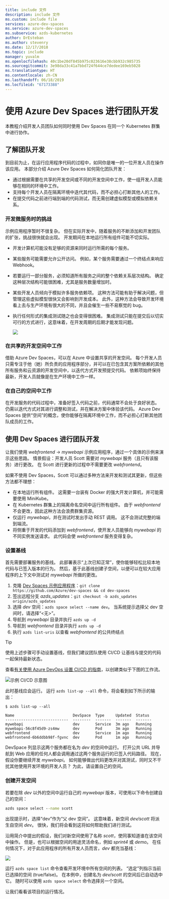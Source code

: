 ```yaml
---
title: include 文件
description: include 文件
ms.custom: include file
services: azure-dev-spaces
ms.service: azure-dev-spaces
ms.subservice: azds-kubernetes
author: DrEsteban
ms.author: stevenry
ms.date: 12/17/2018
ms.topic: include
manager: yuvalm
ms.openlocfilehash: 40c1be20df845b975c023616e38cbb932c985735
ms.sourcegitcommit: 3e98da33c41a7bbd724f644ce7dedee169eb5028
ms.translationtype: HT
ms.contentlocale: zh-CN
ms.lasthandoff: 06/18/2019
ms.locfileid: "67173388"
---
```

# <a name="team-development-with-azure-dev-spaces"></a>使用 Azure Dev Spaces 进行团队开发

本教程介绍开发人员团队如何同时使用 Dev Spaces 在同一个 Kubernetes 群集中进行协作。

## <a name="learn-about-team-development"></a>了解团队开发
到目前为止，在运行应用程序代码的过程中，如同你是唯一的一位开发人员在操作该应用。 本部分介绍 Azure Dev Spaces 如何简化团队开发：
* 通过根据需要在共享的开发空间或不同的开发空间中工作，使一组开发人员能够在相同的环境中工作。
* 支持每个开发人员在隔离环境中迭代其代码，而不必担心打断其他人的工作。
* 在提交代码之前进行端到端的代码测试，而无需创建虚拟模型或模拟依赖关系。

### <a name="challenges-with-developing-microservices"></a>开发微服务时的挑战
示例应用程序暂时不很复杂。 但在实际开发中，随着服务的不断添加和开发团队的扩张，挑战很快就会出现。 开发期间在本地运行所有组件可能不切实际。

* 开发计算机可能没有足够的资源来同时运行所需的每个服务。
* 某些服务可能需要允许公开访问。 例如，某个服务需要通过一个终结点来响应 Webhook。
* 若要运行一部分服务，必须知道所有服务之间的整个依赖关系层次结构。 确定这种层次结构可能很困难，尤其是服务数量增加时。
* 某些开发人员倾向于模拟许多服务依赖项。 这种方法可能有助于解决问题，但管理这些虚拟模型很快又会影响到开发成本。 此外，这种方法会导致开发环境看上去与生产环境有很大的不同，并且会催生一些不易察觉的 bug。
* 执行任何形式的集成测试随之也会变得很困难。 集成测试只能在提交后以切实可行的方式进行，这意味着，在开发周期的后期才能发现问题。

    ![](../articles/dev-spaces/media/common/microservices-challenges.png)

### <a name="work-in-a-shared-dev-space"></a>在共享的开发空间中工作
借助 Azure Dev Spaces，可以在 Azure 中设置共享的开发空间。  每个开发人员只需专注于他（她）所负责的应用程序部分，并可以在已包含其方案所依赖的其他所有服务和云资源的开发空间中，以迭代方式开发预提交代码。  依赖项始终保持最新，开发人员就像是在生产环境中工作一样。

### <a name="work-in-your-own-space"></a>在自己的空间中工作
在开发服务的代码过程中，准备好签入代码之前，代码通常不会处于良好状态。 仍需以迭代方式对其进行调整和测试，并在解决方案中体验该代码。 Azure Dev Spaces 提供“空间”的概念，使你能够在隔离环境中工作，而不必担心打断其他团队成员的工作。 

## <a name="use-dev-spaces-for-team-development"></a>使用 Dev Spaces 进行团队开发
让我们使用 *webfrontend* -> *mywebapi* 示例应用程序，通过一个具体的示例来演示这些思路。 情景假设：开发人员 Scott 需要对 *mywebapi* 服务（且只有该服务）进行更改。  在 Scott 进行更新的过程中不需要更改 *webfrontend*。

如果不使用 Dev Spaces，Scott 可以通过多种方法来开发和测试其更新，但这些方法都不理想： 
* 在本地运行所有组件。 这需要一台装有 Docker 的强大开发计算机，并可能需要使用 MiniKube。
* 在 Kubernetes 群集上的隔离命名空间中运行所有组件。 由于 *webfrontend* 不会更改，因此这种方法会浪费群集资源。
* 仅运行 *mywebapi*，并在测试时发出手动 REST 调用。 这不会测试完整的端到端流。
* 将侧重于开发的代码添加到 *webfrontend*，使开发人员能够向 *mywebapi* 的不同实例发送请求。 此代码会使 *webfrontend* 服务变得复杂。

### <a name="set-up-your-baseline"></a>设置基线
首先需要部署服务的基线。 此部署表示“上次已知正常”，使你能够轻松比较本地代码与已签入版本的行为。 然后，基于此基线创建子空间，以便可以在较大应用程序的上下文中测试对 *mywebapi* 所做的更改。

1. 克隆 [Dev Spaces 示例应用程序](https://github.com/Azure/dev-spaces)：`git clone https://github.com/Azure/dev-spaces && cd dev-spaces`
1. 签出远程分支 *azds_updates*：`git checkout -b azds_updates origin/azds_updates`
1. 选择 _dev_ 空间：`azds space select --name dev`。 当系统提示选择父 dev 空间时，请选择“\<无\>”。 
1. 导航到 _mywebapi_ 目录并执行 `azds up -d`
1. 导航到 _webfrontend_ 目录并执行 `azds up -d`
1. 执行 `azds list-uris` 以查看 _webfrontend_ 的公共终结点

> [!TIP]
> 使用上述步骤可手动设置基线，但我们建议团队使用 CI/CD 让基线与提交的代码一起保持最新状态。
>
> 查看[有关使用 Azure DevOps 设置 CI/CD 的指南](../articles/dev-spaces/how-to/setup-cicd.md)，以创建类似于下图的工作流。
>
> ![示例 CI/CD 示意图](../articles/dev-spaces/media/common/ci-cd-complex.png)

此时基线应会运行。 运行 `azds list-up --all` 命令，将会看到如下所示的输出：

```
$ azds list-up --all

Name                          DevSpace  Type     Updated  Status
----------------------------  --------  -------  -------  -------
mywebapi                      dev       Service  3m ago   Running
mywebapi-56c8f45d9-zs4mw      dev       Pod      3m ago   Running
webfrontend                   dev       Service  1m ago   Running
webfrontend-6b6ddbb98f-fgvnc  dev       Pod      1m ago   Running
```

DevSpace 列显示这两个服务都在名为 _dev_ 的空间中运行。 打开公共 URL 并导航到 Web 应用的任何人都会调用通过这两个服务运行的已签入代码路径。 现在，假设你要继续开发 _mywebapi_。 如何能够做出代码更改并对其测试，同时又不干扰其他使用开发环境的开发人员？ 为此，请设置自己的空间。

### <a name="create-a-dev-space"></a>创建开发空间
若要在除 _dev_ 以外的空间中运行自己的 _mywebapi_ 版本，可使用以下命令创建自己的空间：

```cmd
azds space select --name scott
```

出现提示时，选择“dev”作为“父 dev 空间”。   这意味着，新空间 _dev/scott_ 将派生自空间 _dev_。 很快，我们将会看到这将如何帮助我们进行测试。

沿用简介中提出的假设，我们对新空间使用了名称 _scott_，使同事知道谁在该空间中操作。 但是，也可以根据空间的用途灵活命名，例如 _sprint4_ 或 _demo_。 在任何情况下，对于此应用程序的所有开发人员而言，_dev_ 都充当基线：

![](../articles/dev-spaces/media/common/ci-cd-space-setup.png)

运行 `azds space list` 命令查看开发环境中所有空间的列表。 “选定”列指示当前已选择的空间 (true/false)。  在本例中，创建名为 _dev/scott_ 的空间后已自动选中它。 随时可以使用 `azds space select` 命令选择另一个空间。

让我们看看该项目的运行情况。